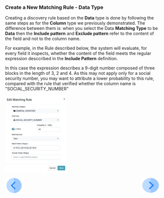 ### Create a New Matching Rule - Data Type

Creating a discovery rule based on the **Data** type is done by following the same steps as for the **Column** type we previously demonstrated. The difference between them is: when you select the Data **Matching Type** to be **Data** then the **Include pattern** and **Exclude pattern** refer to the content of the field and not to the column name. 

For example, in the Rule described below, the system will evaluate, for every field it inspects, whether the content of the field meets the regular expression desccribed in the **Include Pattern** definition. 

In this case the expression describes a 9-digit number composed of three blocks in the length of 3, 2 and 4. As this may not apply only for a social security number, you may want to attribute a lower probability to this rule, compared with the rule that verified whether the column name is "SOCIAL_SECURITY_NUMBER" 

<img src="../images/07_Discovery_Matching_Type_Data.png" width="40%" height="40%">


[![Previous](../images/Previous.png)]( 03_03_02_Discovery_NewMatchingRule_Column.md)[<img align="right" width="60" height="54" src="../images/Next.png">](03_03_04_Discovery_NewMatchingRule_DataFunction.md)

